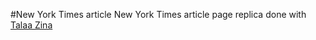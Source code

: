 #New York Times article
New York Times article page replica done with [Talaa Zina](https://github.com/zinagithub)